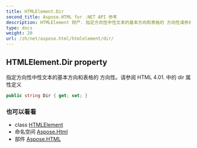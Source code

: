 ```yaml
---
title: HTMLElement.Dir
second_title: Aspose.HTML for .NET API 参考
description: HTMLElement 财产. 指定方向性中性文本的基本方向和表格的 方向性请参阅 HTML 4.01. 中的 dir 属性定义
type: docs
weight: 20
url: /zh/net/aspose.html/htmlelement/dir/
---
```

## HTMLElement.Dir property

指定方向性中性文本的基本方向和表格的 方向性。请参阅 HTML 4.01. 中的 dir 属性定义

```csharp
public string Dir { get; set; }
```

### 也可以看看

* class [HTMLElement](../)
* 命名空间 [Aspose.Html](../../htmlelement/)
* 部件 [Aspose.HTML](../../../)


